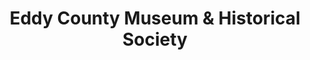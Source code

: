 ---
layout: repo
title: "Eddy County Museum & Historical Society"
id: 6403
permalink: repos/6403/
---